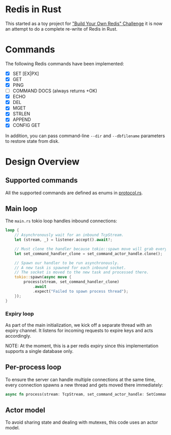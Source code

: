 # Redis in Rust
This started as a toy project for ["Build Your Own Redis" Challenge](https://codecrafters.io/challenges/redis) it is now an attempt to do a complete re-write of Redis in Rust.

# Commands
The following Redis commands have been implemented:
- [x] SET [EX|PX]
- [x] GET
- [x] PING
- [ ] COMMAND DOCS (always returns +OK)
- [x] ECHO
- [x] DEL
- [x] MGET
- [x] STRLEN
- [x] APPEND
- [x] CONFIG GET

In addition, you can pass command-line `--dir` and `--dbfilename` parameters to restore state from disk.

# Design Overview

## Supported commands
All the supported commands are defined as enums in [protocol.rs](src/protocol.rs).

## Main loop

The `main.rs` tokio loop handles inbound connections:

```rust
loop {
    // Asynchronously wait for an inbound TcpStream.
    let (stream, _) = listener.accept().await?;

    // Must clone the handler because tokio::spawn move will grab everything.
    let set_command_handler_clone = set_command_actor_handle.clone();

    // Spawn our handler to be run asynchronously.
    // A new task is spawned for each inbound socket.  
    // The socket is moved to the new task and processed there.
    tokio::spawn(async move {
        process(stream, set_command_handler_clone)
            .await
            .expect("Failed to spawn process thread");
    });
}
```
### Expiry loop
As part of the main initialization, we kick off a separate thread with an expiry channel. It listens for incoming requests to expire keys and acts accordingly.

NOTE: At the moment, this is a per redis expiry since this implementation supports a single database only.

## Per-process loop
To ensure the server can handle multiple connections at the same time, every connection spawns a new thread and gets moved there immediately:

```rust
async fn process(stream: TcpStream, set_command_actor_handle: SetCommandActorHandle) -> Result<()> {}
```

## Actor model
To avoid sharing state and dealing with mutexes, this code uses an actor model.
